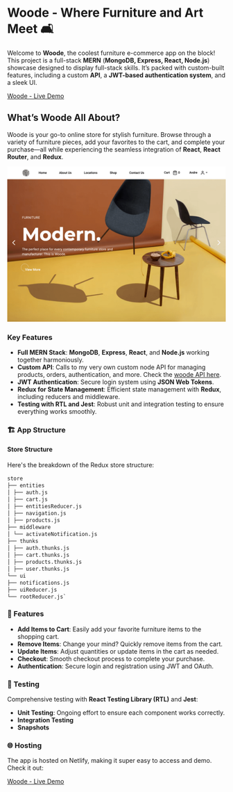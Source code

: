 # Woode - Where Furniture and Art Meet 🛋️

Welcome to **Woode**, the coolest furniture e-commerce app on the block! This project is a full-stack **MERN** (**MongoDB, Express, React, Node.js**) showcase designed to display full-stack skills. It’s packed with custom-built features, including a custom **API**, a **JWT-based authentication system**, and a sleek UI.

[Woode - Live Demo](https://andre-rd-rodrigues.github.io/woode/)

## What’s Woode All About?

Woode is your go-to online store for stylish furniture. Browse through a variety of furniture pieces, add your favorites to the cart, and complete your purchase—all while experiencing the seamless integration of **React**, **React Router**, and **Redux**.

![Woode - Homepage](/public/preview.png)

### Key Features

- **Full MERN Stack**: **MongoDB**, **Express**, **React**, and **Node.js** working together harmoniously.
- **Custom API**: Calls to my very own custom node API for managing products, orders, authentication, and more. Check the [woode API here](https://github.com/andre-rd-rodrigues/woode-api).
- **JWT Authentication**: Secure login system using **JSON Web Tokens**.
- **Redux for State Management**: Efficient state management with **Redux**, including reducers and middleware.
- **Testing with RTL and Jest**: Robust unit and integration testing to ensure everything works smoothly.

### 🏗️ App Structure

#### Store Structure

Here's the breakdown of the Redux store structure:

```
store
├── entities
│ ├── auth.js
│ ├── cart.js
│ ├── entitiesReducer.js
│ ├── navigation.js
│ ├── products.js
├── middleware
│ └── activateNotification.js
├── thunks
│ ├── auth.thunks.js
│ ├── cart.thunks.js
│ ├── products.thunks.js
│ ├── user.thunks.js
└── ui
├── notifications.js
├── uiReducer.js
└── rootReducer.js`
```

### 🌟 Features

- **Add Items to Cart**: Easily add your favorite furniture items to the shopping cart.
- **Remove Items**: Change your mind? Quickly remove items from the cart.
- **Update Items**: Adjust quantities or update items in the cart as needed.
- **Checkout**: Smooth checkout process to complete your purchase.
- **Authentication**: Secure login and registration using JWT and OAuth.

### 🧪 Testing

Comprehensive testing with **React Testing Library (RTL)** and **Jest**:

- **Unit Testing**: Ongoing effort to ensure each component works correctly.
- **Integration Testing**
- **Snapshots**

### 🌐 Hosting

The app is hosted on Netlify, making it super easy to access and demo. Check it out:

[Woode - Live Demo](https://andre-rd-rodrigues.github.io/woode/)

